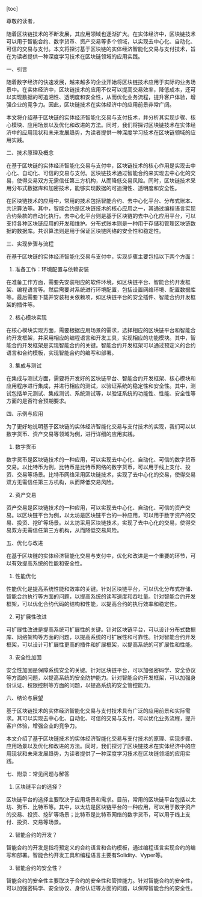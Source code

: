
[toc]                    
                
                
尊敬的读者，

随着区块链技术的不断发展，其应用领域也逐渐扩大。在实体经济中，区块链技术可以用于智能合约、数字货币、资产交易等多个领域，以实现去中心化、自动化、可信的交易与支付。本文将探讨基于区块链的实体经济智能化交易与支付技术，旨在为读者提供一种深度学习技术在区块链领域的应用实践。

一、引言

随着数字经济的快速发展，越来越多的企业开始将区块链技术应用于实际的业务场景中。在实体经济中，区块链技术的应用不仅可以提高交易效率，降低成本，还可以实现数据的可追溯性、透明度和安全性，从而优化业务流程，提升客户体验，增强企业的竞争力。因此，区块链技术在实体经济中的应用前景非常广阔。

本文将介绍基于区块链的实体经济智能化交易与支付技术，并分析其实现步骤、核心模块、应用场景以及优化和改进的方法。同时，我们将探讨区块链技术在实体经济中的应用现状和未来发展趋势，为读者提供一种深度学习技术在区块链领域的应用实践。

二、技术原理及概念

在基于区块链的实体经济智能化交易与支付中，区块链技术的核心作用是实现去中心化、自动化、可信的交易与支付。区块链技术通过智能合约来实现去中心化的交易，使得交易双方无需信任第三方机构，从而降低交易风险。同时，区块链技术采用分布式数据库和加密技术，能够实现数据的可追溯性、透明度和安全性。

在区块链技术的应用中，常用的技术包括智能合约、去中心化平台、分布式账本、共识算法等。其中，智能合约是区块链技术的核心应用之一，其通过编程语言实现合约条款的自动化执行。去中心化平台则是基于区块链的去中心化应用平台，可以支持各种区块链应用的开发和维护。分布式账本则是一种用于存储和管理区块链数据的数据库。共识算法则是用于保证区块链网络的安全性和稳定性。

三、实现步骤与流程

在基于区块链的实体经济智能化交易与支付中，实现步骤主要包括以下两个方面：

1. 准备工作：环境配置与依赖安装

在准备工作方面，需要先安装相应的软件环境，如区块链平台、智能合约开发框架、编程语言等。然后需要对系统进行环境配置，包括设置网络环境、配置数据库等。最后需要下载并安装相关依赖项，如区块链平台的安全插件、智能合约开发框架的插件等。

2. 核心模块实现

在核心模块实现方面，需要根据应用场景的需求，选择相应的区块链平台和智能合约开发框架，并采用相应的编程语言和开发工具，实现相应的功能模块。其中，智能合约开发框架是实现智能合约的关键。智能合约开发框架可以通过预定义的合约语言和合约模板，实现智能合约的编写和部署。

3. 集成与测试

在集成与测试方面，需要将开发好的区块链平台、智能合约开发框架、核心模块和应用程序进行集成，并进行相应的测试，以验证系统的稳定性和安全性。其中，测试包括单元测试、集成测试、系统测试等，以验证系统的功能性、性能、安全性等方面的是否符合预期要求。

四、示例与应用

为了更好地说明基于区块链的实体经济智能化交易与支付技术的实现，我们可以以数字货币、资产交易等领域为例，进行详细的应用实践。

1. 数字货币

数字货币是区块链技术的一种应用，可以实现去中心化、自动化、可信的数字货币交易。以比特币为例，比特币是比特币网络的数字货币，可以用于线上支付、投资、交易等场景。比特币网络采用区块链技术，实现了去中心化的交易，使得交易双方无需信任第三方机构，从而降低交易风险。

2. 资产交易

资产交易是区块链技术的一种应用，可以实现去中心化、自动化、可信的资产交易。以区块链平台为例，以太坊是区块链平台的一种应用，可以用于数字资产的交易、投资、挖矿等场景。以太坊采用区块链技术，实现了去中心化的交易，使得交易双方无需信任第三方机构，从而降低交易风险。

五、优化与改进

在基于区块链的实体经济智能化交易与支付中，优化和改进是一个重要的环节，可以有效提高系统的性能和安全性。

1. 性能优化

性能优化是提高系统性能和效率的关键。针对区块链平台，可以优化分布式存储、智能合约执行等方面的问题，以提高系统的读写速度和吞吐量。针对智能合约开发框架，可以优化合约代码的结构和性能，以提高合约的执行效率和稳定性。

2. 可扩展性改进

可扩展性改进是提高系统可扩展性的关键。针对区块链平台，可以设计分布式数据库、网络架构等方面的问题，以提高系统的可扩展性和可靠性。针对智能合约开发框架，可以设计可扩展性更高的插件和扩展框架，以提高系统的可扩展性和性能。

3. 安全性加固

安全性加固是保障系统安全的关键。针对区块链平台，可以加强密码学、安全协议等方面的问题，以提高系统的安全防护能力。针对智能合约开发框架，可以加强身份认证、权限控制等方面的问题，以提高系统的安全管控能力。

六、结论与展望

基于区块链技术的实体经济智能化交易与支付技术具有广泛的应用前景和实际需求。其可以实现去中心化、自动化、可信的交易与支付，可以优化业务流程，提升客户体验，增强企业的竞争力。

本文介绍了基于区块链技术的实体经济智能化交易与支付技术的原理、实现步骤、应用场景以及优化和改进的方法。同时，我们探讨了区块链技术在实体经济中的应用现状和未来发展趋势，为读者提供了一种深度学习技术在区块链领域的应用实践。

七、附录：常见问题与解答

1. 区块链平台的选择？

区块链平台的选择主要取决于应用场景和需求。目前，常用的区块链平台包括以太坊、狗币、比特币等。其中，以太坊是区块链平台的一种应用，可以用于数字资产的交易、投资、挖矿等场景；比特币是比特币网络的数字货币，可以用于线上支付、投资、交易等场景。

2. 智能合约的开发？

智能合约的开发是指将预定义的合约语言和合约模板，通过编程语言实现合约的编写和部署。智能合约开发工具和编程语言主要有Solidity、Vyper等。

3. 智能合约的安全性？

智能合约的安全性主要取决于合约的安全性和管控能力。针对智能合约的安全性，可以加强密码学、安全协议、身份认证等方面的问题，以保障智能合约的安全性。

